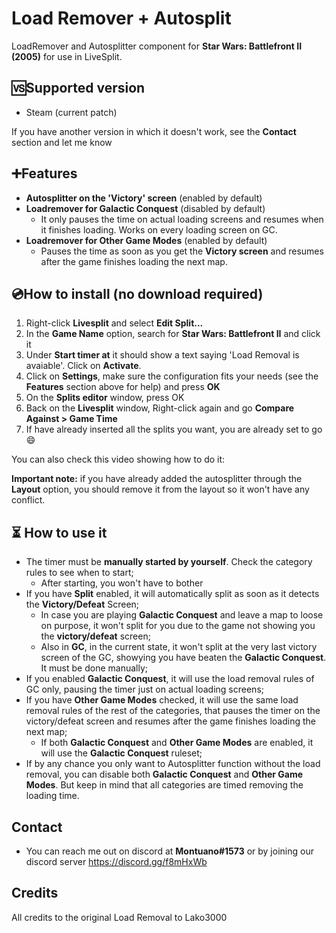 # Load Remover + Autosplit

LoadRemover and Autosplitter component for **Star Wars: Battlefront II (2005)** for use in LiveSplit.

## 🆚Supported version
- Steam (current patch)

If you have another version in which it doesn't work, see the **Contact** section and let me know

## ➕Features
- **Autosplitter on the 'Victory' screen** (enabled by default)
- **Loadremover for Galactic Conquest** (disabled by default)
  - It only pauses the time on actual loading screens and resumes when it finishes loading. Works on every loading screen on GC.
- **Loadremover for Other Game Modes** (enabled by default)
  - Pauses the time as soon as you get the **Victory screen** and resumes after the game finishes loading the next map.  

## 💿How to install (no download required)
1. Right-click **Livesplit** and select **Edit Split...**
2. In the **Game Name** option, search for **Star Wars: Battlefront II** and click it
3. Under **Start timer at** it should show a text saying 'Load Removal is avaiable'. Click on **Activate**.
4. Click on **Settings**, make sure the configuration fits your needs (see the **Features** section above for help) and press **OK**
5. On the **Splits editor** window, press OK
6. Back on the **Livesplit** window, Right-click again and go **Compare Against > Game Time**
7. If have already inserted all the splits you want, you are already set to go 😄

You can also check this video showing how to do it:

**Important note:** if you have already added the autosplitter through the **Layout** option, you should remove it from the layout so it won't have any conflict.

## ⏳ How to use it
- The timer must be **manually started by yourself**. Check the category rules to see when to start;
  - After starting, you won't have to bother  
- If you have **Split** enabled, it will automatically split as soon as it detects the **Victory/Defeat** Screen; 
  - In case you are playing **Galactic Conquest** and leave a map to loose on purpose, it won't split for you due to the game not showing you the **victory/defeat** screen;
  - Also in **GC**, in the current state, it won't split at the very last victory screen of the GC, showying you have beaten the **Galactic Conquest**. It must be done manually;
- If you enabled **Galactic Conquest**, it will use the load removal rules of GC only, pausing the timer just on actual loading screens;
- If you have **Other Game Modes** checked, it will use the same load removal rules of the rest of the categories, that pauses the timer on the victory/defeat screen and resumes after the game finishes loading the next map;
  - If both **Galactic Conquest** and **Other Game Modes** are enabled, it will use the **Galactic Conquest** ruleset;
- If by any chance you only want to Autosplitter function without the load removal, you can disable both **Galactic Conquest** and **Other Game Modes**. But keep in mind that all categories are timed removing the loading time.

## Contact
- You can reach me out on discord at **Montuano#1573** or by joining our discord server https://discord.gg/f8mHxWb

## Credits
All credits to the original Load Removal to Lako3000
